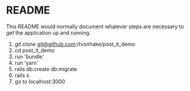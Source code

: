 # README

This README would normally document whatever steps are necessary to get the
application up and running.

1. git clone git@github.com:/tvonhake/post_it_demo
2. cd post_it_demo
3. run 'bundle'
4. run 'yarn'
5. rails db:create db:migrate
6. rails s
7. go to localhost:3000
